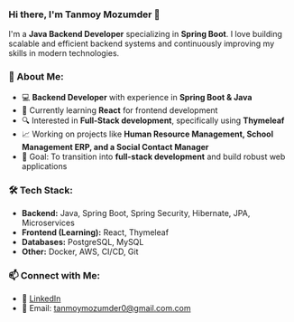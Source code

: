 ### Hi there, I'm Tanmoy Mozumder 👋

I'm a **Java Backend Developer** specializing in **Spring Boot**. I love building scalable and efficient backend systems and continuously improving my skills in modern technologies.

### 🚀 About Me:
- 💻 **Backend Developer** with experience in **Spring Boot & Java**
- 🌱 Currently learning **React** for frontend development
- 🔍 Interested in **Full-Stack development**, specifically using **Thymeleaf**
- 📈 Working on projects like **Human Resource Management, School Management ERP, and a Social Contact Manager**
- 🎯 Goal: To transition into **full-stack development** and build robust web applications

### 🛠 Tech Stack:
- **Backend:** Java, Spring Boot, Spring Security, Hibernate, JPA, Microservices
- **Frontend (Learning):** React, Thymeleaf
- **Databases:** PostgreSQL, MySQL
- **Other:** Docker, AWS, CI/CD, Git

### 📫 Connect with Me:
- 💼 [LinkedIn]([https://www.linkedin.com/in/your-profile](https://www.linkedin.com/in/tanmoymozumder/))
- 📧 Email: tanmoymozumder0@gmail.com.com


